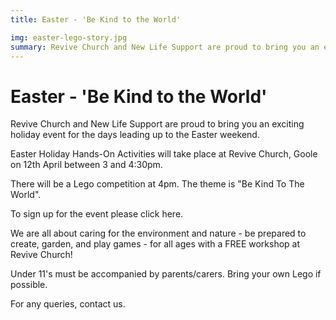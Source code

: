 ```yaml
---
title: Easter - 'Be Kind to the World'

img: easter-lego-story.jpg
summary: Revive Church and New Life Support are proud to bring you an exciting holiday event for the days leading up to the Easter weekend.
---
```


# Easter - 'Be Kind to the World'

Revive Church and New Life Support are proud to bring you an exciting holiday event for the days leading up to the Easter weekend.

Easter Holiday Hands-On Activities will take place at Revive Church, Goole on 12th April between 3 and 4:30pm.

There will be a Lego competition at 4pm. The theme is "Be Kind To The World".

To sign up for the event please click here.

We are all about caring for the environment and nature - be prepared to create, garden, and play games - for all ages with a FREE workshop at Revive Church!

Under 11's must be accompanied by parents/carers. Bring your own Lego if possible.

For any queries, contact us.
